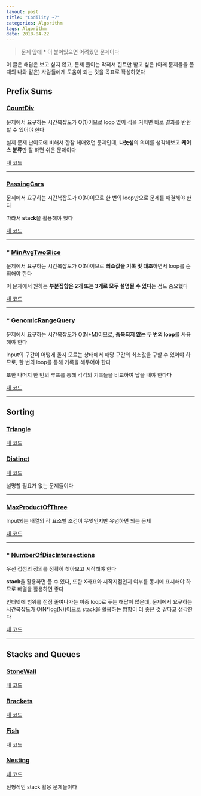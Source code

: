 ```yaml
---
layout: post
title: "Codility ~7"
categories: Algorithm
tags: Algorithm
date: 2018-04-22
---
```


> 문제 앞에 * 이 붙어있으면 어려웠던 문제이다

이 글은 해답은 보고 싶지 않고, 문제 풀이는 막혀서 힌트만 받고 싶은 (아래 문제들을 풀 때의 나와 같은) 사람들에게 도움이 되는 것을 목표로 작성하였다

## Prefix Sums

### [CountDiv](https://app.codility.com/programmers/lessons/5-prefix_sums/count_div/)

문제에서 요구하는 시간복잡도가 O(1)이므로 loop 없이 식을 거치면 바로 결과를 반환할 수 있어야 한다

실제 문제 난이도에 비해서 한참 헤매었던 문제인데, **나눗셈**의 의미를 생각해보고 **케이스 분류**만 잘 하면 쉬운 문제이다

[내 코드](https://app.codility.com/demo/results/trainingFJEKVX-9DK/)

---

### [PassingCars](https://app.codility.com/programmers/lessons/5-prefix_sums/passing_cars/)

문제에서 요구하는 시간복잡도가 O(N)이므로 한 번의 loop만으로 문제를 해결해야 한다

따라서 **stack**을 활용해야 했다

[내 코드](https://app.codility.com/demo/results/trainingTFAZYA-4ZF/)

---

### * [MinAvgTwoSlice](https://app.codility.com/programmers/lessons/5-prefix_sums/min_avg_two_slice/)

문제에서 요구하는 시간복잡도가 O(N)이므로 **최소값을 기록 및 대조**하면서 loop를 순회해야 한다

이 문제에서 원하는 **부분집합은 2개 또는 3개로 모두 설명될 수 있다**는 점도 중요했다

[내 코드](https://app.codility.com/demo/results/trainingSZNUV4-SX8/)

---

### * [GenomicRangeQuery](https://app.codility.com/programmers/lessons/5-prefix_sums/genomic_range_query/)

문제에서 요구하는 시간복잡도가 O(N+M)이므로, **중복되지 않는 두 번의 loop**를 사용해야 한다

Input의 구간이 어떻게 올지 모르는 상태에서 해당 구간의 최소값을 구할 수 있어야 하므로, 한 번의 loop를 통해 기록을 해두어야 한다

또한 나머지 한 번의 루프를 통해 각각의 기록들을 비교하여 답을 내야 한다다

[내 코드](https://app.codility.com/demo/results/trainingXD537B-EQJ/)

---

## Sorting

### [Triangle](https://app.codility.com/programmers/lessons/6-sorting/triangle/)

[내 코드](https://app.codility.com/demo/results/trainingDJRKKY-XQP/)

### [Distinct](https://app.codility.com/programmers/lessons/6-sorting/distinct/)

[내 코드](https://app.codility.com/demo/results/trainingNEVMH3-VN6/)

설명할 필요가 없는 문제들이다

---

### [MaxProductOfThree](https://app.codility.com/programmers/lessons/6-sorting/max_product_of_three/)

Input되는 배열의 각 요소별 조건이 무엇인지만 유념하면 되는 문제

[내 코드](https://app.codility.com/demo/results/training4QFT9V-QVH/)

---

### * [NumberOfDiscIntersections](https://app.codility.com/programmers/lessons/6-sorting/number_of_disc_intersections/)

우선 접점의 정의를 정확히 찾아보고 시작해야 한다

**stack**을 활용하면 풀 수 있다, 또한 X좌표와 시작지점인지 여부를 동시에 표시해야 하므로 배열을 활용하면 좋다

인터넷에 범위를 점점 줄여나가는 이중 loop로 푸는 해답이 많은데,
문제에서 요구하는 시간복잡도가 O(N*log(N))이므로
stack을 활용하는 방향이 더 좋은 것 같다고 생각한다

[내 코드](https://app.codility.com/demo/results/trainingCQ83SA-5QJ/)

---

## Stacks and Queues

### [StoneWall](https://app.codility.com/programmers/lessons/7-stacks_and_queues/stone_wall/)

[내 코드](https://app.codility.com/demo/results/training3C9PXC-NGU/)

### [Brackets](https://app.codility.com/programmers/lessons/7-stacks_and_queues/brackets/)

[내 코드](https://app.codility.com/demo/results/training7WVQ6J-PCQ/)

### [Fish](https://app.codility.com/programmers/lessons/7-stacks_and_queues/fish/)

[내 코드](https://app.codility.com/demo/results/trainingT4DR4Q-YGN/)

### [Nesting](https://app.codility.com/programmers/lessons/7-stacks_and_queues/nesting/)

[내 코드](https://app.codility.com/demo/results/training4W8H2J-F3F/)

전형적인 stack 활용 문제들이다
